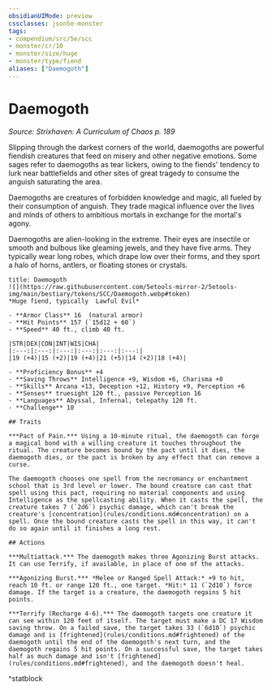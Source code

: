 ```yaml
---
obsidianUIMode: preview
cssclasses: json5e-monster
tags:
- compendium/src/5e/scc
- monster/cr/10
- monster/size/huge
- monster/type/fiend
aliases: ["Daemogoth"]
---
```

# Daemogoth
*Source: Strixhaven: A Curriculum of Chaos p. 189*  

Slipping through the darkest corners of the world, daemogoths are powerful fiendish creatures that feed on misery and other negative emotions. Some sages refer to daemogoths as tear lickers, owing to the fiends' tendency to lurk near battlefields and other sites of great tragedy to consume the anguish saturating the area.

Daemogoths are creatures of forbidden knowledge and magic, all fueled by their consumption of anguish. They trade magical influence over the lives and minds of others to ambitious mortals in exchange for the mortal's agony.

Daemogoths are alien-looking in the extreme. Their eyes are insectile or smooth and bulbous like gleaming jewels, and they have five arms. They typically wear long robes, which drape low over their forms, and they sport a halo of horns, antlers, or floating stones or crystals.

```ad-statblock
title: Daemogoth
![](https://raw.githubusercontent.com/5etools-mirror-2/5etools-img/main/bestiary/tokens/SCC/Daemogoth.webp#token)
*Huge fiend, typically  Lawful Evil*

- **Armor Class** 16  (natural armor)
- **Hit Points** 157 (`15d12 + 60`)
- **Speed** 40 ft., climb 40 ft.

|STR|DEX|CON|INT|WIS|CHA|
|:---:|:---:|:---:|:---:|:---:|:---:|
|19 (+4)|15 (+2)|19 (+4)|21 (+5)|14 (+2)|18 (+4)|

- **Proficiency Bonus** +4
- **Saving Throws** Intelligence +9, Wisdom +6, Charisma +8
- **Skills** Arcana +13, Deception +12, History +9, Perception +6
- **Senses** truesight 120 ft., passive Perception 16
- **Languages** Abyssal, Infernal, telepathy 120 ft.
- **Challenge** 10

## Traits

***Pact of Pain.*** Using a 10-minute ritual, the daemogoth can forge a magical bond with a willing creature it touches throughout the ritual. The creature becomes bound by the pact until it dies, the daemogoth dies, or the pact is broken by any effect that can remove a curse.

The daemogoth chooses one spell from the necromancy or enchantment school that is 3rd level or lower. The bound creature can cast that spell using this pact, requiring no material components and using Intelligence as the spellcasting ability. When it casts the spell, the creature takes 7 (`2d6`) psychic damage, which can't break the creature's [concentration](rules/conditions.md#concentration) on a spell. Once the bound creature casts the spell in this way, it can't do so again until it finishes a long rest.

## Actions

***Multiattack.*** The daemogoth makes three Agonizing Burst attacks. It can use Terrify, if available, in place of one of the attacks.

***Agonizing Burst.*** *Melee or Ranged Spell Attack:* +9 to hit, reach 10 ft. or range 120 ft., one target. *Hit:* 11 (`2d10`) force damage. If the target is a creature, the daemogoth regains 5 hit points.

***Terrify (Recharge 4-6).*** The daemogoth targets one creature it can see within 120 feet of itself. The target must make a DC 17 Wisdom saving throw. On a failed save, the target takes 33 (`6d10`) psychic damage and is [frightened](rules/conditions.md#frightened) of the daemogoth until the end of the daemogoth's next turn, and the daemogoth regains 5 hit points. On a successful save, the target takes half as much damage and isn't [frightened](rules/conditions.md#frightened), and the daemogoth doesn't heal.
```
^statblock